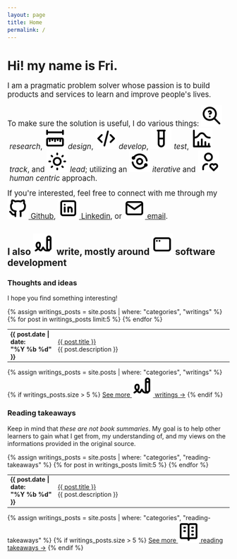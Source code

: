 ```yaml
---
layout: page
title: Home
permalink: /
---
```


# Hi! my name is <span class='jump-effect'>Fri</span>.

<big>I am a pragmatic problem solver whose passion is to build products and
services to learn and improve people's lives.</big>

<big>To make sure the solution is useful, I do various things:
<img src='/assets/icons/research.svg' alt='' class="icon"/>&nbsp;_research_,
<img src='/assets/icons/design.svg' alt='' class="icon"/>&nbsp;_design_,
<img src='/assets/icons/code.svg' alt='' class="icon"/>&nbsp;_develop_,
<img src='/assets/icons/test.svg' alt='' class="icon"/>&nbsp;_test_,
<img src='/assets/icons/track.svg' alt='' class="icon"/>&nbsp;_track_, and
<img src='/assets/icons/lead.svg' alt='' class="icon"/>&nbsp;_lead_; utilizing
an <img src='/assets/icons/iterative.svg' alt='' class="icon"/>&nbsp;_iterative_
and <img src='/assets/icons/human-centric.svg' alt='' class="icon"/>&nbsp;_human
centric_ approach.</big>

<big>If you're interested, feel free to connect with me through my
<a href="https://github.com/{{ site.github_username }}"><img src="/assets/social-media/github.svg" alt="Github logo" role="img" class="icon"/>&nbsp;Github</a>,
<a href="https://linkedin.com/in/{{ site.linkedin_username }}"><img src="/assets/social-media/linkedin.svg" alt="Linkedin logo" role="img" class="icon"/>&nbsp;Linkedin</a>,
or
<a href="mailto:{{ site.email }}"><img src="/assets/social-media/email.svg" alt="Email icon" role="img" class="icon"/>&nbsp;email</a>.</big>

## I also <img src='/assets/icons/writings.svg' alt='' class="icon"/>&nbsp;write, mostly around <img src='/assets/icons/software.svg' alt='' class="icon"/>&nbsp;software development

<!-- Writings section -->

### Thoughts and ideas

I hope you find something interesting!

<table style="width:100%;" class='with-row-counter mobile-friendly'>
  <tbody>
    {% assign writings_posts = site.posts | where: "categories", "writings" %}
    {% for post in writings_posts limit:5 %}
      <tr>
        <td><strong><time datetime="{{ post.date | date_to_xmlschema }}">{{ post.date | date: "%Y&nbsp;%b&nbsp;%d" }}</time></strong></td>
        <td style="width:100%;"><a href="{{ site.baseurl }}{{ post.url }}">{{ post.title }}</a><br/>{{ post.description }}</td>
      </tr>
    {% endfor %}
  </tbody>
</table>

{% assign writings_posts = site.posts | where: "categories", "writings" %} {% if
writings_posts.size > 5 %}
[See more <img src='/assets/icons/writings.svg' alt='' class="icon"/>&nbsp;writings →](/writings)
{% endif %}

<!-- Reading Takeaways section -->

### Reading takeaways

Keep in mind that _these are not book summaries_. My goal is to help other
learners to gain what I get from, my understanding of, and my views on the
informations provided in the original source.

<table style="width:100%;" class='with-row-counter mobile-friendly'>
  <tbody>
    {% assign writings_posts = site.posts | where: "categories", "reading-takeaways" %}
    {% for post in writings_posts limit:5 %}
      <tr>
        <td><strong><time datetime="{{ post.date | date_to_xmlschema }}">{{ post.date | date: "%Y&nbsp;%b&nbsp;%d" }}</time></strong></td>
        <td style="width:100%;"><a href="{{ site.baseurl }}{{ post.url }}">{{ post.title }}</a><br/>{{ post.description }}</td>
      </tr>
    {% endfor %}
  </tbody>
</table>

{% assign writings_posts = site.posts | where: "categories", "reading-takeaways"
%} {% if writings_posts.size > 5 %}
[See more <img src='/assets/icons/reading-takeaways.svg' alt='' class="icon"/>&nbsp;reading takeaways →](/reading-takeaways)
{% endif %}
